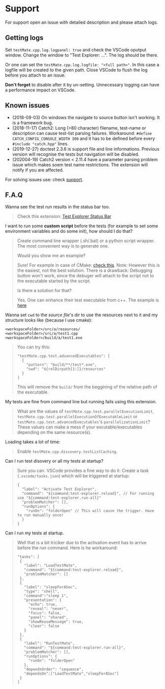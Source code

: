 # Support

For support open an issue with detailed description and please attach logs.

## Getting logs

Set `testMate.cpp.log.logpanel: true` and check the VSCode oputput window. Change the window to "Test Explorer: ...". The log should be there.

Or one can set the `testMate.cpp.log.logfile: "<full path>"`. In this case a logfile will be created to the given path. Close VSCode to flush the log before you attach to an issue.

**Don't forget** to disable after it by un-setting. Unnecessary logging can have a performance impact on VSCode.

## Known issues

- (2018-09-03) On windows the navigate to source button isn't working. It is a framework bug.
- (2018-11-17) Catch2: Long (>80 character) filename, test-name or description can cause test-list parsing failures.
  Workaround: `#define CATCH_CONFIG_CONSOLE_WIDTH 300` and it has to be defined before every `#include "catch.hpp"` lines.
- (2019-12-27) doctest 2.3.6 is support file and line informations. Previous version will recognise the tests but navigation will be disabled.
- (202004-19) Catch2 version < 2.11.4 have a parameter parsing problem issue which makes soem test name restrictions. The extension will notify if you are affected.

For solving issues use: check [support](#Support).

## F.A.Q

Wanna see the test run results in the status bar too.

> Check this extension: [Test Explorer Status Bar](https://marketplace.visualstudio.com/items?itemName=connorshea.vscode-test-explorer-status-bar)

I want to run some **custom script** before the tests (for example to set some environment variables and do some init), how should I do that?

> Create command line wrapper (.sh/.bat) or a python script wrapper. The most convenient way is to generate one.
>
> Would you show me an example?
>
> Sure! For example in case of CMake: [check this](https://github.com/matepek/vscode-catch2-test-adapter/blob/master/documents/examples/test_wrapper/cmake_test_wrapper_example/CMakeLists.txt).
> Note: However this is the easiest, not the best solution.
> There is a drawback: Debugging button won't work, since the debuger will attach to the script not to the executable started by the script.
>
> Is there a solution for that?
>
> Yes. One can enhance their test executable from c++. The example is [here](https://github.com/matepek/vscode-catch2-test-adapter/tree/master/documents/examples/test_wrapper/cppmain_test_wrapper_example)

Wanna set `cwd` to the _source file_'s dir to use the resources next to it and my structure looks like (because I use cmake):

>

```
<workspaceFolder>/src/a/resources/
<workspaceFolder>/src/a/test1.cpp
<workspaceFolder>/build/a/test1.exe
```

> You can try this:
>
> ```
> "testMate.cpp.test.advancedExecutables": [
>   {
>     "pattern": "build/**/test*.exe",
>     "cwd": "${relDirpath[1:]}/resources"
>   }
> ]
> ```
>
> This will remove the `build/` from the beggining of the relative path of the executable.

My tests are fine from command line but running fails using this extension.

> What are the values of `testMate.cpp.test.parallelExecutionLimit`, `testMate.cpp.test.parallelExecutionOfExecutableLimit` or `testMate.cpp.test.advancedExecutables`'s `parallelizationLimit`?
> These values can make a mess if your excutable/executables depending on the same resource(s).

Loading takes a lot of time:

> Enable `testMate.cpp.discovery.testListCaching`.

Can I run test disovery or all my tests at startup?

> Sure you can. VSCode provides a fine way to do it:
> Create a task (`.vscode/tasks.json`) which will be triggered at startup:
>
> ```
> {
>   "label": "Activate Test Explorer",
>   "command": "${command:test-explorer.reload}", // For running use "${command:test-explorer.run-all}"
>   "problemMatcher": [],
>   "runOptions": {
>     "runOn": "folderOpen" // This will cause the trigger. Have to run manually once!
>   }
> }
> ```

Can I run my tests at startup.

> Well that is a bit triciker due to the activation event has to arrive before the run command.
> Here is he workaround:
>
> ```
> "tasks": [
>  {
>    "label": "LoadTestMate",
>    "command": "${command:test-explorer.reload}",
>    "problemMatcher": []
>  },
>  {
>    "label": "sleepForASec",
>    "type": "shell",
>    "command":"sleep 1",
>    "presentation": {
>      "echo": true,
>      "reveal": "never",
>      "focus": false,
>      "panel": "shared",
>      "showReuseMessage": true,
>      "clear": false
>    }
>  },
>  {
>    "label": "RunTestMate",
>    "command": "${command:test-explorer.run-all}",
>    "problemMatcher": [],
>    "runOptions": {
>      "runOn": "folderOpen"
>    },
>    "dependsOrder": "sequence",
>    "dependsOn":["LoadTestMate","sleepForASec"]
>  }
> ]
> ```
